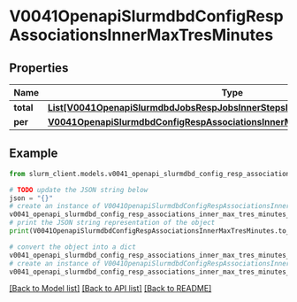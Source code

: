 # V0041OpenapiSlurmdbdConfigRespAssociationsInnerMaxTresMinutes


## Properties

Name | Type | Description | Notes
------------ | ------------- | ------------- | -------------
**total** | [**List[V0041OpenapiSlurmdbdJobsRespJobsInnerStepsInnerTresRequestedMaxInner]**](V0041OpenapiSlurmdbdJobsRespJobsInnerStepsInnerTresRequestedMaxInner.md) | MaxTRESMinsPerJob | [optional] 
**per** | [**V0041OpenapiSlurmdbdConfigRespAssociationsInnerMaxTresMinutesPer**](V0041OpenapiSlurmdbdConfigRespAssociationsInnerMaxTresMinutesPer.md) |  | [optional] 

## Example

```python
from slurm_client.models.v0041_openapi_slurmdbd_config_resp_associations_inner_max_tres_minutes import V0041OpenapiSlurmdbdConfigRespAssociationsInnerMaxTresMinutes

# TODO update the JSON string below
json = "{}"
# create an instance of V0041OpenapiSlurmdbdConfigRespAssociationsInnerMaxTresMinutes from a JSON string
v0041_openapi_slurmdbd_config_resp_associations_inner_max_tres_minutes_instance = V0041OpenapiSlurmdbdConfigRespAssociationsInnerMaxTresMinutes.from_json(json)
# print the JSON string representation of the object
print(V0041OpenapiSlurmdbdConfigRespAssociationsInnerMaxTresMinutes.to_json())

# convert the object into a dict
v0041_openapi_slurmdbd_config_resp_associations_inner_max_tres_minutes_dict = v0041_openapi_slurmdbd_config_resp_associations_inner_max_tres_minutes_instance.to_dict()
# create an instance of V0041OpenapiSlurmdbdConfigRespAssociationsInnerMaxTresMinutes from a dict
v0041_openapi_slurmdbd_config_resp_associations_inner_max_tres_minutes_from_dict = V0041OpenapiSlurmdbdConfigRespAssociationsInnerMaxTresMinutes.from_dict(v0041_openapi_slurmdbd_config_resp_associations_inner_max_tres_minutes_dict)
```
[[Back to Model list]](../README.md#documentation-for-models) [[Back to API list]](../README.md#documentation-for-api-endpoints) [[Back to README]](../README.md)



